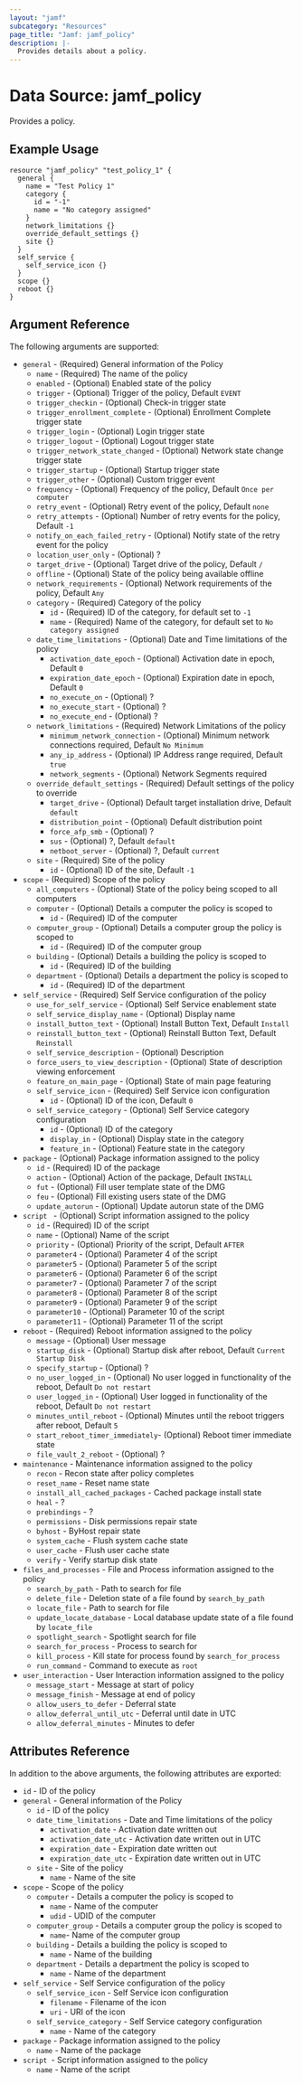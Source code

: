 ```yaml
---
layout: "jamf"
subcategory: "Resources"
page_title: "Jamf: jamf_policy"
description: |-
  Provides details about a policy.
---
```


# Data Source: jamf_policy

Provides a policy.

## Example Usage

```hcl
resource "jamf_policy" "test_policy_1" {
  general {
    name = "Test Policy 1"
    category {
      id = "-1"
      name = "No category assigned"
    }
    network_limitations {}
    override_default_settings {}
    site {}
  }
  self_service {
    self_service_icon {}
  }
  scope {}
  reboot {}
}
```

## Argument Reference

The following arguments are supported:

* `general`                     - (Required) General information of the Policy
  * `name`                          - (Required) The name of the policy
  * `enabled`                       - (Optional) Enabled state of the policy
  * `trigger`                       - (Optional) Trigger of the policy, Default `EVENT`
  * `trigger_checkin`               - (Optional) Check-in trigger state
  * `trigger_enrollment_complete`   - (Optional) Enrollment Complete trigger state
  * `trigger_login`                 - (Optional) Login trigger state
  * `trigger_logout`                - (Optional) Logout trigger state
  * `trigger_network_state_changed` - (Optional) Network state change trigger state
  * `trigger_startup`               - (Optional) Startup trigger state
  * `trigger_other`                 - (Optional) Custom trigger event
  * `frequency`                     - (Optional) Frequency of the policy, Default `Once per computer`
  * `retry_event`                   - (Optional) Retry event of the policy, Default `none`
  * `retry_attempts`                - (Optional) Number of retry events for the policy, Default `-1`
  * `notify_on_each_failed_retry`   - (Optional) Notify state of the retry event for the policy
  * `location_user_only`            - (Optional) ?
  * `target_drive`                  - (Optional) Target drive of the policy, Default `/`
  * `offline`                       - (Optional) State of the policy being available offline
  * `network_requirements`          - (Optional) Network requirements of the policy, Default `Any`
  * `category`                  - (Required) Category of the policy
    * `id`                          - (Required) ID of the category, for default set to `-1`
    * `name`                        - (Required) Name of the category, for default set to `No category assigned`
  * `date_time_limitations`     - (Optional) Date and Time limitations of the policy
    * `activation_date_epoch`       - (Optional) Activation date in epoch, Default `0`
    * `expiration_date_epoch`       - (Optional) Expiration date in epoch, Default `0`
    * `no_execute_on`               - (Optional) ?
    * `no_execute_start`            - (Optional) ?
    * `no_execute_end`              - (Optional) ?
  * `network_limitations`       - (Required) Network Limitations of the policy
    * `minimum_network_connection`  - (Optional) Minimum network connections required, Default `No Minimum`
    * `any_ip_address`              - (Optional) IP Address range required, Default `true`
    * `network_segments`            - (Optional) Network Segments required
  * `override_default_settings` - (Required) Default settings of the policy to override
    * `target_drive`                - (Optional) Default target installation drive, Default `default`
    * `distribution_point`          - (Optional) Default distribution point
    * `force_afp_smb`               - (Optional) ?
    * `sus`                         - (Optional) ?, Default `default`
    * `netboot_server`              - (Optional) ?, Default `current`
  * `site`                      - (Required) Site of the policy
    * `id`                          - (Optional) ID of the site, Default `-1`
* `scope`                       - (Required) Scope of the policy
  * `all_computers`                 - (Optional) State of the policy being scoped to all computers
  * `computer`                      - (Optional) Details a computer the policy is scoped to
    * `id`                              - (Required) ID of the computer
  * `computer_group`                - (Optional) Details a computer group the policy is scoped to
    * `id`                              - (Required) ID of the computer group
  * `building`                      - (Optional) Details a building the policy is scoped to
    * `id`                              - (Required) ID of the building
  * `department`                    - (Optional) Details a department the policy is scoped to
    * `id`                              - (Required) ID of the department
* `self_service`                - (Required) Self Service configuration of the policy
  * `use_for_self_service`          - (Optional) Self Service enablement state
  * `self_service_display_name`     - (Optional) Display name
  * `install_button_text`           - (Optional) Install Button Text, Default `Install`
  * `reinstall_button_text`         - (Optional) Reinstall Button Text, Default `Reinstall`
  * `self_service_description`      - (Optional) Description
  * `force_users_to_view_description` - (Optional) State of description viewing enforcement
  * `feature_on_main_page`          - (Optional) State of main page featuring
  * `self_service_icon`             - (Required) Self Service icon configuration
    * `id`                              - (Optional) ID of the icon, Default `0`
  * `self_service_category`         - (Optional) Self Service category configuration
    * `id`                              - (Optional) ID of the category
    * `display_in`                      - (Optional) Display state in the category
    * `feature_in`                      - (Optional) Feature state in the category
* `package`                     - (Optional) Package information assigned to the policy
  * `id`                            - (Required) ID of the package
  * `action`                        - (Optional) Action of the package, Default `INSTALL`
  * `fut`                           - (Optional) Fill user template state of the DMG
  * `feu`                           - (Optional) Fill existing users state of the DMG
  * `update_autorun`                - (Optional) Update autorun state of the DMG
* `script `                     - (Optional) Script information assigned to the policy
  * `id`                            - (Required) ID of the script
  * `name`                          - (Optional) Name of the script
  * `priority`                      - (Optional) Priority of the script, Default `AFTER`
  * `parameter4`                    - (Optional) Parameter 4 of the script
  * `parameter5`                    - (Optional) Parameter 5 of the script
  * `parameter6`                    - (Optional) Parameter 6 of the script
  * `parameter7`                    - (Optional) Parameter 7 of the script
  * `parameter8`                    - (Optional) Parameter 8 of the script
  * `parameter9`                    - (Optional) Parameter 9 of the script
  * `parameter10`                   - (Optional) Parameter 10 of the script
  * `parameter11`                   - (Optional) Parameter 11 of the script
* `reboot`                      - (Required) Reboot information assigned to the policy
  * `message`                       - (Optional) User message
  * `startup_disk`                  - (Optional) Startup disk after reboot, Default `Current Startup Disk`
  * `specify_startup`               - (Optional) ?
  * `no_user_logged_in`             - (Optional) No user logged in functionality of the reboot, Default `Do not restart`
  * `user_logged_in`                - (Optional) User logged in functionality of the reboot, Default `Do not restart`
  * `minutes_until_reboot`          - (Optional) Minutes until the reboot triggers after reboot, Default `5`
  * `start_reboot_timer_immediately`- (Optional) Reboot timer immediate state
  * `file_vault_2_reboot`           - (Optional) ?
* `maintenance`                 - Maintenance information assigned to the policy
  * `recon`                         - Recon state after policy completes
  * `reset_name`                    - Reset name state
  * `install_all_cached_packages`   - Cached package install state
  * `heal`                          - ?
  * `prebindings`                   - ?
  * `permissions`                   - Disk permissions repair state
  * `byhost`                        - ByHost repair state
  * `system_cache`                  - Flush system cache state
  * `user_cache`                    - Flush user cache state
  * `verify`                        - Verify startup disk state
* `files_and_processes`         - File and Process information assigned to the policy
  * `search_by_path`                - Path to search for file
  * `delete_file`                   - Deletion state of a file found by `search_by_path`
  * `locate_file`                   - Path to search for file
  * `update_locate_database`        - Local database update state of a file found by `locate_file`
  * `spotlight_search`              - Spotlight search for file
  * `search_for_process`            - Process to search for
  * `kill_process`                  - Kill state for process found by `search_for_process`
  * `run_command`                   - Command to execute as `root`
* `user_interaction`            - User Interaction information assigned to the policy
  * `message_start`                 - Message at start of policy
  * `message_finish`                - Message at end of policy
  * `allow_users_to_defer`          - Deferral state
  * `allow_deferral_until_utc`      - Deferral until date in UTC
  * `allow_deferral_minutes`        - Minutes to defer

## Attributes Reference

In addition to the above arguments, the following attributes are exported:

* `id` - ID of the policy
* `general` - General information of the Policy
  * `id` - ID of the policy
  * `date_time_limitations` - Date and Time limitations of the policy
    * `activation_date` - Activation date written out
    * `activation_date_utc` - Activation date written out in UTC
    * `expiration_date` - Expiration date written out
    * `expiration_date_utc` - Expiration date written out in UTC
  * `site` - Site of the policy
    * `name` - Name of the site
* `scope` - Scope of the policy
  * `computer` - Details a computer the policy is scoped to
    * `name` - Name of the computer
    * `udid` - UDID of the computer
  * `computer_group` - Details a computer group the policy is scoped to
    * `name`- Name of the computer group
  * `building` - Details a building the policy is scoped to
    * `name` - Name of the building
  * `department` - Details a department the policy is scoped to
    * `name` - Name of the department
* `self_service` - Self Service configuration of the policy
  * `self_service_icon` - Self Service icon configuration
    * `filename` - Filename of the icon
    * `uri` - URI of the icon
  * `self_service_category` - Self Service category configuration
    * `name` - Name of the category
* `package` - Package information assigned to the policy
  * `name` - Name of the package
* `script `- Script information assigned to the policy
  * `name` - Name of the script
